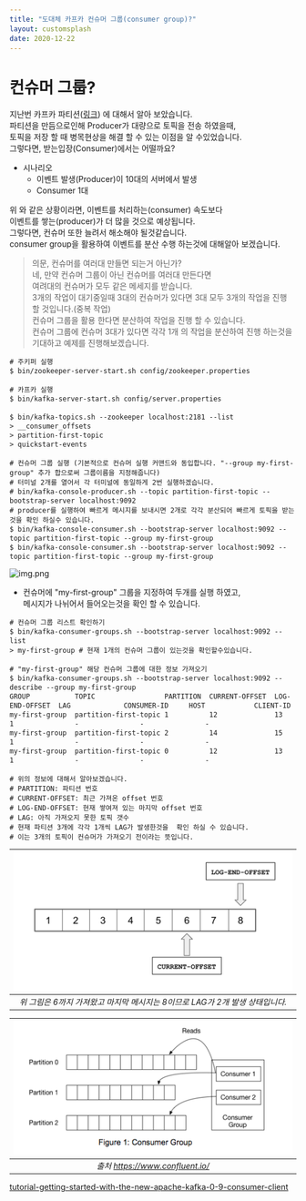 ```yaml
---
title: "도대체 카프카 컨슈머 그룹(consumer group)?"
layout: customsplash
date: 2020-12-22
---
```


# 컨슈머 그룹?
지난번 카프카 파티션([링크](/kafka-partition/)) 에 대해서 알아 보았습니다.  
파티션을 만듬으로인해 Producer가 대량으로 토픽을 전송 하였을때,  
토픽을 저장 할 때 병목현상을 해결 할 수 있는 이점을 알 수있었습니다.  
그렇다면, 받는입장(Consumer)에서는 어떨까요?  

- 시나리오  
  - 이벤트 발생(Producer)이 10대의 서버에서 발생
  - Consumer 1대
  
위 와 같은 상황이라면, 이벤트를 처리하는(consumer) 속도보다   
이벤트를 쌓는(producer)가 더 많을 것으로 예상됩니다.  
그렇다면, 컨슈머 또한 늘려서 해소해야 될것같습니다.  
consumer group을 활용하여 이벤트를 분산 수행 하는것에 대해알아 보겠습니다.  

> 의문, 컨슈머를 여러대 만들면 되는거 아닌가?  
> 네, 만약 컨슈머 그룹이 아닌 컨슈머를 여러대 만든다면  
> 여려대의 컨슈머가 모두 같은 메세지를 받습니다.  
> 3개의 작업이 대기중일때
> 3대의 컨슈머가 있다면 3대 모두 3개의 작업을 진행 할 것입니다.(중복 작업)  
> 컨슈머 그룹을 활용 한다면 분산하여 작업을 진행 할 수 있습니다.  
> 컨슈머 그룹에 컨슈머 3대가 있다면 각각 1개 의 작업을 분산하여 진행 하는것을 기대하고 예제를 진행해보겠습니다.



```shell
# 주키퍼 실행
$ bin/zookeeper-server-start.sh config/zookeeper.properties

# 카프카 실행 
$ bin/kafka-server-start.sh config/server.properties

$ bin/kafka-topics.sh --zookeeper localhost:2181 --list
> __consumer_offsets
> partition-first-topic
> quickstart-events

# 컨슈머 그룹 실행 (기본적으로 컨슈머 실행 커맨드와 동입합니다. "--group my-first-group" 추가 합으로써 그룹이름을 지정해줍니다)
# 터미널 2개를 열어서 각 터미널에 동일하게 2번 실행하겠습니다.
# bin/kafka-console-producer.sh --topic partition-first-topic --bootstrap-server localhost:9092
# producer를 실행하여 빠르게 메시지를 보내시면 2개로 각각 분산되어 빠르게 토픽을 받는것을 확인 하실수 있습니다.
$ bin/kafka-console-consumer.sh --bootstrap-server localhost:9092 --topic partition-first-topic --group my-first-group
$ bin/kafka-console-consumer.sh --bootstrap-server localhost:9092 --topic partition-first-topic --group my-first-group
```
![img.png](/assets/img/consumer-group-producer.pn})    
 - 컨슈머에 "my-first-group" 그룹을 지정하여 두개를 실행 하였고,  
   메시지가 나뉘어서 들어오는것을 확인 할 수 있습니다.  


```
# 컨슈머 그룹 리스트 확인하기
$ bin/kafka-consumer-groups.sh --bootstrap-server localhost:9092 --list
> my-first-group # 현재 1개의 컨슈머 그룹이 있는것을 확인할수있습니다.

# "my-first-group" 해당 컨슈머 그룹에 대한 정보 가져오기
$ bin/kafka-consumer-groups.sh --bootstrap-server localhost:9092 --describe --group my-first-group
GROUP           TOPIC                 PARTITION  CURRENT-OFFSET  LOG-END-OFFSET  LAG             CONSUMER-ID     HOST            CLIENT-ID
my-first-group  partition-first-topic 1          12              13              1               -               -               -
my-first-group  partition-first-topic 2          14              15              1               -               -               -
my-first-group  partition-first-topic 0          12              13              1               -               -               -

# 위의 정보에 대해서 알아보겠습니다.
# PARTITION: 파티션 번호
# CURRENT-OFFSET: 최근 가져온 offset 번호
# LOG-END-OFFSET: 현재 쌓여져 있는 마지막 offset 번호
# LAG: 아직 가져오지 못한 토픽 갯수
# 현재 파티션 3개에 각각 1개씩 LAG가 발생한것을  확인 하실 수 있습니다.
# 이는 3개의 토픽이 컨슈머가 가져오기 전이라는 뜻입니다.
```

| ![이해하기 위한 그림](/assets/img/kafka-offset-lag.png)|
|:--:|
| *위 그림은 6까지 가져왔고 마지막 메시지는 8이므로 LAG가 2개 발생 상태입니다.* |

| ![이해하기 위한 그림](/assets/img/consumer-group.png)|
|:--:|
| *출처 https://www.confluent.io/* |



[tutorial-getting-started-with-the-new-apache-kafka-0-9-consumer-client](https://www.confluent.io/blog/tutorial-getting-started-with-the-new-apache-kafka-0-9-consumer-client/)
